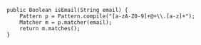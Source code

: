 	public Boolean isEmail(String email) {
		Pattern p = Pattern.compile("[a-zA-Z0-9]+@+\\.[a-z]+");
		Matcher m = p.matcher(email);
		return m.matches();
	}
